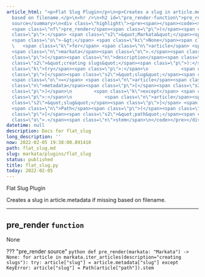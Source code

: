 ```yaml
---
article_html: "<p>Flat Slug Plugin</p>\n<p>Creates a slug in article.metadata if missing
  based on filename.</p>\n<hr />\n<h2 id=\"pre_render-function\">pre_render <code>function</code></h2>\n<p>None</p>\n<details>\n<summary>pre_render
  source</summary>\n<div class=\"highlight\"><pre><span></span><code><span class=\"k\">def</span>
  <span class=\"nf\">pre_render</span><span class=\"p\">(</span><span class=\"n\">markata</span><span
  class=\"p\">:</span> <span class=\"s2\">&quot;Markata&quot;</span><span class=\"p\">)</span>
  <span class=\"o\">-&gt;</span> <span class=\"kc\">None</span><span class=\"p\">:</span>\n
  \   <span class=\"k\">for</span> <span class=\"n\">article</span> <span class=\"ow\">in</span>
  <span class=\"n\">markata</span><span class=\"o\">.</span><span class=\"n\">iter_articles</span><span
  class=\"p\">(</span><span class=\"n\">description</span><span class=\"o\">=</span><span
  class=\"s2\">&quot;creating slugs&quot;</span><span class=\"p\">):</span>\n        <span
  class=\"k\">try</span><span class=\"p\">:</span>\n            <span class=\"n\">article</span><span
  class=\"p\">[</span><span class=\"s2\">&quot;slug&quot;</span><span class=\"p\">]</span>
  <span class=\"o\">=</span> <span class=\"n\">article</span><span class=\"o\">.</span><span
  class=\"n\">metadata</span><span class=\"p\">[</span><span class=\"s2\">&quot;slug&quot;</span><span
  class=\"p\">]</span>\n        <span class=\"k\">except</span> <span class=\"ne\">KeyError</span><span
  class=\"p\">:</span>\n            <span class=\"n\">article</span><span class=\"p\">[</span><span
  class=\"s2\">&quot;slug&quot;</span><span class=\"p\">]</span> <span class=\"o\">=</span>
  <span class=\"n\">Path</span><span class=\"p\">(</span><span class=\"n\">article</span><span
  class=\"p\">[</span><span class=\"s2\">&quot;path&quot;</span><span class=\"p\">])</span><span
  class=\"o\">.</span><span class=\"n\">stem</span>\n</code></pre></div>\n</details>"
datetime: null
description: Docs for flat_slug
long_description: ''
now: 2022-02-05 19:38:00.891410
path: flat_slug.md
slug: markata/plugins/flat_slug
status: published
title: flat_slug.py
today: 2022-02-05
---
```


Flat Slug Plugin

Creates a slug in article.metadata if missing based on filename.


---

## pre_render `function`

None

??? "pre_render source"
    ``` python
    def pre_render(markata: "Markata") -> None:
        for article in markata.iter_articles(description="creating slugs"):
            try:
                article["slug"] = article.metadata["slug"]
            except KeyError:
                article["slug"] = Path(article["path"]).stem
    ```